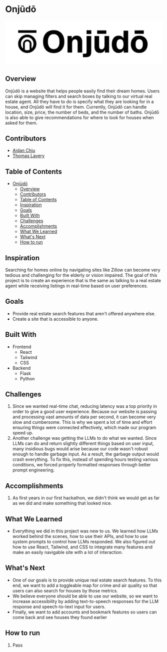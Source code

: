 # Onjūdō

![Onjudo Header Logo](https://github.com/aidancch/Onjudo/blob/main/onjudo_header_logo.png)

## Overview

Onjūdō is a website that helps people easily find their dream homes. Users can skip managing filters and search boxes by talking to our virtual real estate agent. All they have to do is specify what they are looking for in a house, and Onjūdō will find it for them. Currently, Onjūdō can handle location, size, price, the number of beds, and the number of baths. Onjūdō is also able to give recommendations for where to look for houses when asked for them.

## Contributors

- [Aidan Chiu](mailto:aidanchiuch@gmail.com)
- [Thomas Lavery](mailto:thomas.lavery18@gmail.com)

## Table of Contents

- [Onjūdō](#onjūdō)
  - [Overview](#overview)
  - [Contributors](#contributors)
  - [Table of Contents](#table-of-contents)
  - [Inspiration](#inspiration)
  - [Goals](#goals)
  - [Built With](#built-with)
  - [Challenges](#challenges)
  - [Accomplishments](#accomplishments)
  - [What We Learned](#what-we-learned)
  - [What's Next](#whats-next)
  - [How to run](#how-to-run)

## Inspiration

Searching for homes online by navigating sites like Zillow can become very tedious and challenging for the elderly or vision impaired. The goal of this project is to create an experience that is the same as talking to a real estate agent while receiving listings in real-time based on user preferences.

## Goals

- Provide real estate search features that aren't offered anywhere else.
- Create a site that is accessible to anyone.

## Built With

- Frontend
    - React
    - Tailwind
    - CSS
- Backend
    - Flask
    - Python

## Challenges

1. Since we wanted real-time chat, reducing latency was a top priority in order to give a good user experience. Because our website is passing and processing vast amounts of data per second, it can become very slow and cumbersome. This is why we spent a lot of time and effort ensuring things were connected effectively, which made our program speed up. 
3. Another challenge was getting the LLMs to do what we wanted. Since LLMs can do and return slightly different things based on user input, many insidious bugs would arise because our code wasn't robust enough to handle garbage input. As a result, the garbage output would crash everything. To fix this, instead of spending hours testing various conditions, we forced properly formatted responses through better prompt engineering.

## Accomplishments

1. As first years in our first hackathon, we didn't think we would get as far as we did and make something that looked nice.

## What We Learned

- Everything we did in this project was new to us. We learned how LLMs worked behind the scenes, how to use their APIs, and how to use system prompts to control how LLMs responded. We also figured out how to use React, Tailwind, and CSS to integrate many features and make an easily navigable site with a lot of interaction.

## What's Next

- One of our goals is to provide unique real estate search features. To this end, we want to add a toggleable map for crime and air quality so that users can also search for houses by those metrics.
- We believe everyone should be able to use our website, so we want to increase accessibility by adding text-to-speech responses for the LLM response and speech-to-text input for users.
- Finally, we want to add accounts and bookmark features so users can come back and see houses they found earlier

## How to run

1. Pass
